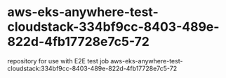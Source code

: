 # aws-eks-anywhere-test-cloudstack-334bf9cc-8403-489e-822d-4fb17728e7c5-72
repository for use with E2E test job aws-eks-anywhere-test-cloudstack:334bf9cc-8403-489e-822d-4fb17728e7c5-72

